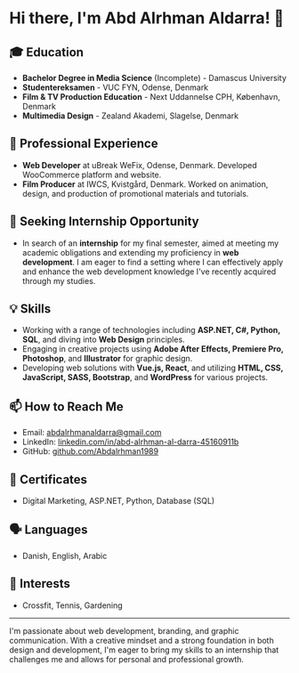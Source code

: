 # Hi there, I'm Abd Alrhman Aldarra! 👋



## 🎓 Education
- **Bachelor Degree in Media Science** (Incomplete) - Damascus University
- **Studentereksamen** - VUC FYN, Odense, Denmark
- **Film & TV Production Education** - Next Uddannelse CPH, København, Denmark
- **Multimedia Design** - Zealand Akademi, Slagelse, Denmark

## 💼 Professional Experience
- **Web Developer** at uBreak WeFix, Odense, Denmark. Developed WooCommerce platform and website.
- **Film Producer** at IWCS, Kvistgård, Denmark. Worked on animation, design, and production of promotional materials and tutorials.

## 🌱 Seeking Internship Opportunity
- In search of an **internship** for my final semester, aimed at meeting my academic obligations and extending my proficiency in **web development**. I am eager to find a setting where I can effectively apply and enhance the web development knowledge I've recently acquired through my studies.


## 💡 Skills
- Working with a range of technologies including **ASP.NET, C#, Python, SQL**, and diving into **Web Design** principles.
- Engaging in creative projects using **Adobe After Effects, Premiere Pro, Photoshop**, and  **Illustrator** for graphic design.
- Developing web solutions with **Vue.js, React**, and utilizing **HTML, CSS, JavaScript, SASS, Bootstrap**, and **WordPress** for various projects.

## 📫 How to Reach Me
- Email: abdalrhmanaldarra@gmail.com
- LinkedIn: [linkedin.com/in/abd-alrhman-al-darra-45160911b](https://www.linkedin.com/in/abd-alrhman-al-darra-45160911b)
- GitHub: [github.com/Abdalrhman1989](https://github.com/Abdalrhman1989)

## 📜 Certificates
- Digital Marketing, ASP.NET, Python, Database (SQL)

## 🗣 Languages
- Danish, English, Arabic

## 🎈 Interests
- Crossfit, Tennis, Gardening

---

I'm passionate about web development, branding, and graphic communication. With a creative mindset and a strong foundation in both design and development, I'm eager to bring my skills to an internship that challenges me and allows for personal and professional growth.

